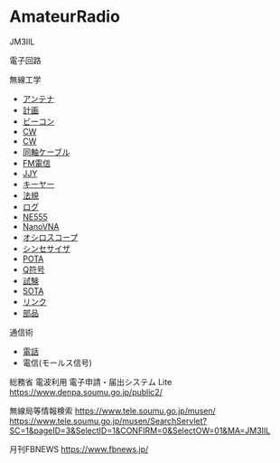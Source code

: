 # AmateurRadio

JM3IIL

電子回路

無線工学

- [アンテナ](./Antenna.md)
- [計画](./00_todo.md)
- [ビーコン](./Beacon.md)
- [CW](./CW.html)
- [CW](./CW.md)
- [同軸ケーブル](./CoaxialCable.md)
- [FM電信](./F2A.md)
- [JJY](./JJY.md)
- [キーヤー](./Keyer.md)
- [法規](./Law.md)
- [ログ](./LogBook.md)
- [NE555](./NE555.md)
- [NanoVNA](./NanoVNA.md)
- [オシロスコープ](./Oscilloscope.md)
- [シンセサイザ](./PLL.md)
- [POTA](./POTA.md)
- [Q符号](./Q_code.md)
- [試験](./QualificationLinks.md)
- [SOTA](./SOTA.md)
- [リンク](./links.md)
- [部品](./parts.md)
	

通信術
- [電話](https://github.com/JM3IIL/RadioOperation/blob/main/OperatingRegulationJP.md)
- 電信(モールス信号)

総務省 電波利用 電子申請・届出システム Lite
https://www.denpa.soumu.go.jp/public2/

無線局等情報検索
https://www.tele.soumu.go.jp/musen/
https://www.tele.soumu.go.jp/musen/SearchServlet?SC=1&pageID=3&SelectID=1&CONFIRM=0&SelectOW=01&MA=JM3IIL

月刊FBNEWS
https://www.fbnews.jp/

